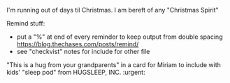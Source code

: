 I'm running out of days til Christmas. I am bereft of any "Christmas Spirit"

Remind stuff:

- put a "%" at end of every reminder to keep output from double spacing https://blog.thechases.com/posts/remind/
- see "checkvist" notes for include for other file

"This is a hug from your grandparents" in a card for Miriam to include with kids' "sleep pod" from HUGSLEEP, INC. :urgent:

